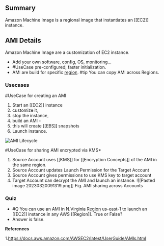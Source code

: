 ## Summary
Amazon Machine Image is a regional image that instantiates an [[EC2]] instance.

## AMI Details
Amazon Machine Image are a customization of EC2 instance.
- Add your own software, config, OS, monitoring...
- #UseCase pre-configured, faster initialization.
- AMI are build for specific [region](Region.md). #tip You can copy AMI across Regions.

### Usecases
#UseCase for creating an AMI
1. Start an [[EC2]] instance
2. customize it, 
3. stop the instance, 
4. build an AMI - 
5. this will create [[EBS]] snapshots
6. Launch instance.

![AMI Lifecycle](https://docs.aws.amazon.com/images/AWSEC2/latest/UserGuide/images/ami_lifecycle.png)

#UseCase  for sharing AMI encrypted via KMS*
1. Source Account uses [[KMS]] for [[Encryption Concepts]] of the AMI in the same region.
2. Source Account updates Launch Permission for the Target Account
3. Source Account gives permissions to use KMS key to target account
4. Target Account can decrypt the AMI and launch an instance. 
![[Pasted image 20230320091319.png]]
Fig. AMI sharing across Accounts

### Quiz 
- #Q You can use an AMI in N.Virginia [Region](Region.md) us-east-1 to launch an [[EC2]] instance in any AWS [[Region]]. True or False? 
- Answer is false.


**References**

1.https://docs.aws.amazon.com/AWSEC2/latest/UserGuide/AMIs.html